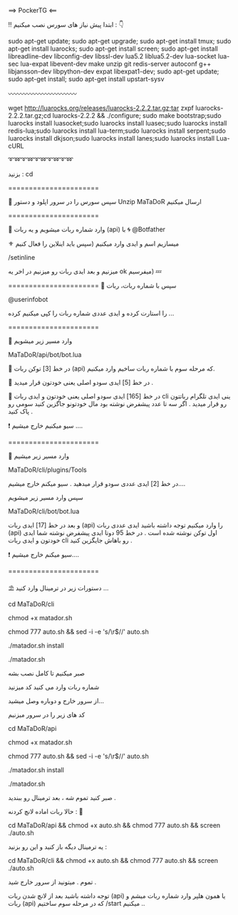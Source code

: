 ==> PockerTG <==

‼️ ابتدا پیش نیاز های سورس نصب میکنیم‌ : 👇

 sudo apt-get update; sudo apt-get upgrade; sudo apt-get install tmux; sudo apt-get install luarocks; sudo apt-get install screen; sudo apt-get install libreadline-dev libconfig-dev libssl-dev lua5.2 liblua5.2-dev lua-socket lua-sec lua-expat libevent-dev make unzip git redis-server autoconf g++ libjansson-dev libpython-dev expat libexpat1-dev; sudo apt-get update; sudo apt-get install; sudo apt-get install upstart-sysv

〰〰〰〰〰〰〰〰〰〰〰

 wget http://luarocks.org/releases/luarocks-2.2.2.tar.gz;tar zxpf luarocks-2.2.2.tar.gz;cd luarocks-2.2.2 && ./configure; sudo make bootstrap;sudo luarocks install luasocket;sudo luarocks install luasec;sudo luarocks install redis-lua;sudo luarocks install lua-term;sudo luarocks install serpent;sudo luarocks install dkjson;sudo luarocks install lanes;sudo luarocks install Lua-cURL

➰➿➰➿➰➿➰➿➰➿

بزنید :
 cd

======================

🔸  سپس سورس را در سرور اپلود و دستور 
Unzip MaTaDoR
ارسال میکنیم

======================

🔹 وارد شماره‌ ربات میشویم و  یه ربات (api) با
 🌀 @Botfather 

⚜️ میسازیم اسم و ایدی وارد میکنیم (سپس باید اینلاین را فعال کنیم 

/setinline

 میزنیم و بعد ایدی ربات رو میزنیم در اخر یه ok میفرسیم‌) 💤

======================
🎈 سپس‌ با شماره ربات، ربات

 @userinfobot 

را استارت کرده و ایدی عددی شماره ربات را کپی میکنیم کرده ...

======================

📌  وارد مسیر زیر میشویم 

MaTaDoR/api/bot/bot.lua

🔅 در خط [3] توکن ربات (api) که مرحله سوم با شماره ربات ساخیم وارد میکنیم.

🔅 در خط [5] ایدی سودو اصلی یعنی خودتون قرار میدید .

🔅 در خط [165] ایدی سودو اصلی یعنی خودتون و ایدی ربات cli ینی ایدی تلگرام رباتتون رو قرار میدید . اگر سه تا عدد پیشفرض نوشته بود مال خودتونو جاگزین کنید سومی رو پاک کنید .

❗️ سیو میکنیم‌ خارج میشیم‌ ....

======================

🔱 وارد مسیر زیر میشیم‌

MaTaDoR/cli/plugins/Tools

در خط [2] ایدی عددی سودو قرار میدهید .
سیو میکنم‌ خارج میشیم‌....

سپس وارد مسیر زیر میشویم 

MaTaDoR/cli/bot/bot.lua

و بعد در خط [17] ایدی ربات (api) را وارد میکنیم توجه داشته باشید ایدی عددی ربات (api) اول توکن نوشته شده است .
در خط 95 دوتا ایدی پیشفرض نوشته شما ایدی خودتون و ایدی ربات cli رو باهاش جایگزین کنید .

❗️ سیو میکنم‌ خارج میشیم‌....

======================

⛱ دستورات زیر در ترمینال وارد کنید ...

cd MaTaDoR/cli

chmod +x matador.sh

chmod 777 auto.sh && sed -i -e 's/\r$//' auto.sh

./matador.sh install 

 ./matador.sh

صبر میکنیم تا کامل نصب بشه 

شماره ربات وارد می کنید کد میزنید‌

از سرور خارج و دوباره وصل میشید...

کد های زیر را در سرور میزنیم 

cd MaTaDoR/api

chmod +x matador.sh

chmod 777 auto.sh && sed -i -e 's/\r$//' auto.sh

./matador.sh install

./matador.sh

صبر کنید تموم شه ، بعد ترمینال رو ببندید .


حالا ربات اماده لانچ کردنه : 🚧

cd MaTaDoR/api && chmod +x auto.sh && chmod 777 auto.sh && screen ./auto.sh

یه ترمینال دیگه باز کنید و این رو بزنید : 

cd MaTaDoR/cli && chmod +x auto.sh && chmod 777 auto.sh && screen ./auto.sh 

تموم . میتونید از سرور خارج شید .

توجه داشته باشید بعد از لانچ شدن ربات (api) یا همون هلپر وارد شماره ربات میشم و ربات (api) که در مرحله سوم ساختیم /start میکنیم ..
